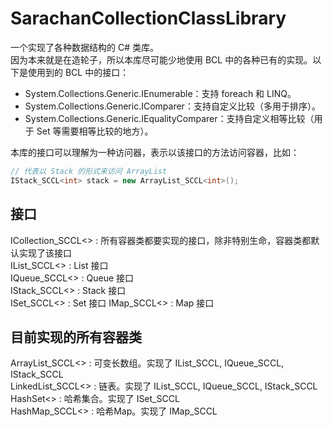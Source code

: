 # SarachanCollectionClassLibrary
一个实现了各种数据结构的 C# 类库。  
因为本来就是在造轮子，所以本库尽可能少地使用 BCL 中的各种已有的实现。以下是使用到的 BCL 中的接口：  
+ System.Collections.Generic.IEnumerable<T>：支持 foreach 和 LINQ。
+ System.Collections.Generic.IComparer<T>：支持自定义比较（多用于排序）。
+ System.Collections.Generic.IEqualityComparer<T>：支持自定义相等比较（用于 Set 等需要相等比较的地方）。
  
本库的接口可以理解为一种访问器，表示以该接口的方法访问容器，比如：
``` C#
// 代表以 Stack 的形式来访问 ArrayList
IStack_SCCL<int> stack = new ArrayList_SCCL<int>();
```

## 接口
ICollection_SCCL<> : 所有容器类都要实现的接口，除非特别生命，容器类都默认实现了该接口  
IList_SCCL<> : List 接口  
IQueue_SCCL<> : Queue 接口  
IStack_SCCL<> : Stack 接口  
ISet_SCCL<> : Set 接口
IMap_SCCL<> : Map 接口  

## 目前实现的所有容器类
ArrayList_SCCL<> : 可变长数组。实现了 IList_SCCL, IQueue_SCCL, IStack_SCCL  
LinkedList_SCCL<> : 链表。实现了 IList_SCCL, IQueue_SCCL, IStack_SCCL  
HashSet<> : 哈希集合。实现了 ISet_SCCL  
HashMap_SCCL<> : 哈希Map。实现了 IMap_SCCL  
